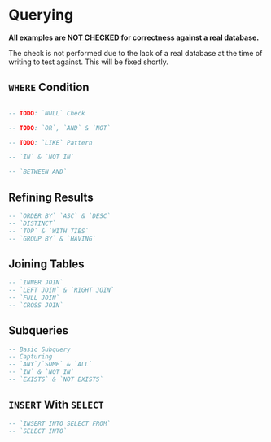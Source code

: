 # Querying

<div class="warning">

**All examples are <u>NOT CHECKED</u> for correctness against a real database.**

The check is not performed due to the lack of a real database at the time of
writing to test against. This will be fixed shortly.

</div>

## `WHERE` Condition

```sql

-- TODO: `NULL` Check

-- TODO: `OR`, `AND` & `NOT`

-- TODO: `LIKE` Pattern

-- `IN` & `NOT IN`

-- `BETWEEN AND`

```

## Refining Results

```sql
-- `ORDER BY` `ASC` & `DESC`
-- `DISTINCT`
-- `TOP` & `WITH TIES`
-- `GROUP BY` & `HAVING`
```

## Joining Tables

```sql
-- `INNER JOIN`
-- `LEFT JOIN` & `RIGHT JOIN`
-- `FULL JOIN`
-- `CROSS JOIN`
```

## Subqueries

```sql
-- Basic Subquery
-- Capturing
-- `ANY`/`SOME` & `ALL`
-- `IN` & `NOT IN`
-- `EXISTS` & `NOT EXISTS`
```

## `INSERT` With `SELECT`

```sql
-- `INSERT INTO SELECT FROM`
-- `SELECT INTO`
```
